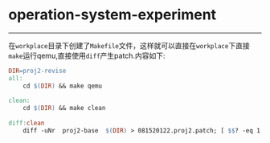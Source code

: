 # operation-system-experiment

---

在`workplace`目录下创建了`Makefile`文件，这样就可以直接在`workplace`下直接`make`运行qemu,直接使用`diff`产生patch.内容如下:

```makefile
DIR=proj2-revise
all:
	cd $(DIR) && make qemu
	
clean:
	cd $(DIR) && make clean
	
diff:clean
	diff -uNr  proj2-base  $(DIR) > 081520122.proj2.patch; [ $$? -eq 1 ]
```